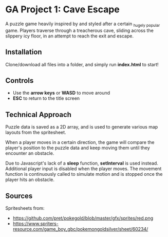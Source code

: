 # GA Project 1: Cave Escape

A puzzle game heavily inspired by and styled after a certain <sub>hugely popular</sub> game. Players traverse through a treacherous cave, sliding across the slippery icy floor, in an attempt to reach the exit and escape.


## Installation

Clone/download all files into a folder, and simply run **index.html** to start!

## Controls

- Use the **arrow keys** or **WASD** to move around
- **ESC** to return to the title screen

## Technical Approach
Puzzle data is saved as a 2D array, and is used to generate various map layouts from the spritesheet.

When a player moves in a certain direction, the game will compare the player's position to the puzzle data and keep moving them until they encounter an obstacle.

Due to Javascript's lack of a **sleep** function, **setInterval** is used instead. Additional player input is disabled when the player moves. The movement function is continuously called to simulate motion and is stopped once the player hits an obstacle. 

## Sources

Spritesheets from:
- https://github.com/pret/pokegold/blob/master/gfx/sprites/red.png
- https://www.spriters-resource.com/game_boy_gbc/pokemongoldsilver/sheet/60234/